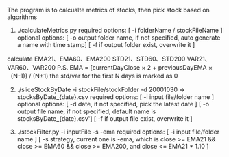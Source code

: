 
The program is to calcualte metrics of stocks, then pick stock based on algorithms

1. ./calculateMetrics.py
required options:
        [ -i folderName / stockFileName ]
optional options:
        [ -o output folder name, if not specified, auto generate a name with time stamp]
        [ -f if output folder exist, overwrite it ]

calculate
    EMA21、EMA60、EMA200
    STD21、STD60、STD200
    VAR21、VAR60、VAR200
P.S. EMA = [currentDayClose × 2 + previousDayEMA ×（N-1)] / (N+1)
    the std/var for the first N days is marked as 0

2. ./sliceStockByDate -i stockFile/stockFolder -d 20001030 => stocksByDate_{date}.csv
required options:
        [ -i input file/folder name ]
optional options:
        [ -d date, if not specified, pick the latest date ]
        [ -o output file name, if not specified, default name is stocksByDate_{date}.csv']
        [ -f if output file exist, overwrite it ]

3. ./stockFilter.py -i inputFile -s -ema
required options:
        [ -i input file/folder name ]
        [ -s strategy, current one is -ema, which is
            close >= EMA21 && close >= EMA60 && close >= EMA200, and
            close <= EMA21 * 1.10 ]


